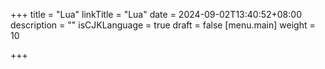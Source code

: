 +++
title = "Lua"
linkTitle = "Lua"
date = 2024-09-02T13:40:52+08:00
description = ""
isCJKLanguage = true
draft = false
[menu.main]
    weight = 10

+++